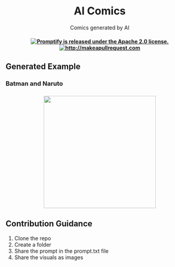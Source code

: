 <div align="center">
<h1>AI Comics </h1></div>
<!-- 
<h2 align="center">AI Comics</h2> -->

<p align="center">
  <p align="center">Comics generated by AI
</p>
</p>

 <h4 align="center">
  <a href="https://github.com/promptslab/Promptify/blob/main/LICENSE">
    <img src="https://img.shields.io/badge/License-Apache_2.0-blue.svg" alt="Promptify is released under the Apache 2.0 license." />
  </a>
  <a href="http://makeapullrequest.com">
    <img src="https://img.shields.io/badge/PRs-welcome-brightgreen.svg?style=flat-square" alt="http://makeapullrequest.com" />
  </a>
</h4>

## Generated Example

### Batman and Naruto

<h3 align="center">
  <img src="https://github.com/LucknowAI/AI-Comics/blob/main/Batman_and_naruto/batman_naruto.png" height="300">
</h3>


## Contribution Guidance

1) Clone the repo
2) Create a folder
3) Share the prompt in the prompt.txt file
4) Share the visuals as images




